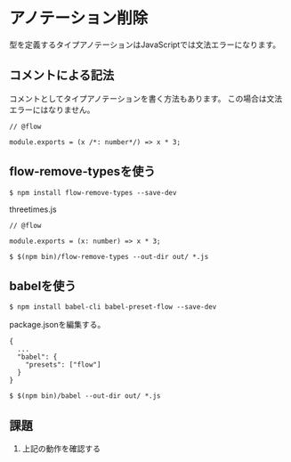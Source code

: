 # アノテーション削除

型を定義するタイプアノテーションはJavaScriptでは文法エラーになります。

## コメントによる記法

コメントとしてタイプアノテーションを書く方法もあります。
この場合は文法エラーにはなりません。

```
// @flow

module.exports = (x /*: number*/) => x * 3;
```

## flow-remove-typesを使う

```
$ npm install flow-remove-types --save-dev
```

threetimes.js

```
// @flow

module.exports = (x: number) => x * 3;
```

```
$ $(npm bin)/flow-remove-types --out-dir out/ *.js
```

## babelを使う

```
$ npm install babel-cli babel-preset-flow --save-dev
```

package.jsonを編集する。

```
{
  ...
  "babel": {
    "presets": ["flow"]
  }
}
```

```
$ $(npm bin)/babel --out-dir out/ *.js
```

## 課題

1. 上記の動作を確認する
